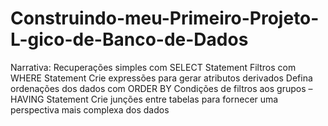 # Construindo-meu-Primeiro-Projeto-L-gico-de-Banco-de-Dados
Narrativa:
Recuperações simples com SELECT Statement
Filtros com WHERE Statement
Crie expressões para gerar atributos derivados
Defina ordenações dos dados com ORDER BY
Condições de filtros aos grupos – HAVING Statement
Crie junções entre tabelas para fornecer uma perspectiva mais complexa dos dados